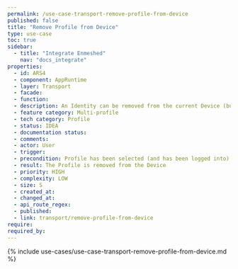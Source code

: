 ```yaml
---
permalink: /use-case-transport-remove-profile-from-device
published: false
title: "Remove Profile from Device"
type: use-case
toc: true
sidebar:
  - title: "Integrate Enmeshed"
    nav: "docs_integrate"
properties:
  - id: ARS4
  - component: AppRuntime
  - layer: Transport
  - facade:
  - function:
  - description: An Identity can be removed from the current Device (but will be kept for other Devices, e.g. to offboard one Device). Additionally, a Profile can be removed from another onboarded Device (e.g. for wiping another Device). If no other Device has been set up for the Profile, removing the Profile would trigger the Delete Identity from Backbone use case.
  - feature category: Multi-profile
  - tech category: Profile
  - status: IDEA
  - documentation status:
  - comments:
  - actor: User
  - trigger:
  - precondition: Profile has been selected (and has been logged into) Other Devices has been onboarded for this Identity
  - result: The Profile is removed from the Device
  - priority: HIGH
  - complexity: LOW
  - size: S
  - created_at:
  - changed_at:
  - api_route_regex:
  - published:
  - link: transport/remove-profile-from-device
require:
required_by:
---
```


{% include use-cases/use-case-transport-remove-profile-from-device.md %}
